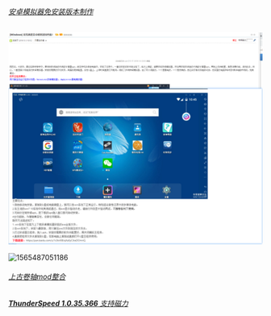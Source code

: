 ###### [安卓模拟器免安装版本制作](https://www.52pojie.cn/thread-946548-1-1.html)

![image-20200227134609708](assets/image-20200227134609708.png)

![1565487051186](C:\Users\shone\AppData\Roaming\Typora\typora-user-images\1565487051186.png)



###### [上古卷轴mod整合](https://www.52pojie.cn/thread-1011258-1-1.html)

###### [**ThunderSpeed 1.0.35.366** 支持磁力](https://www.52pojie.cn/thread-1011279-1-1.html)

